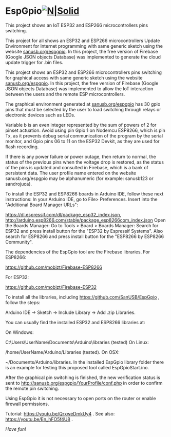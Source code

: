 # EspGpio[![N|Solid](http://sanusb.blogspot.com.br/favicon.ico)](http://sanusb.org/)
This project shows an IoT ESP32 and ESP266 microcontrollers pins switching.

This project for all shows an ESP32 and ESP266 microcontrollers Update Environment for Internet programming with same generic sketch using the website  [sanusb.org/espgpio](http://sanusb.org/espupdate). In this project, the free version of Firebase (Google JSON objects Database) was implemented to generate the cloud update trigger for .bin files. 

This project shows an ESP32 and ESP266 microcontrollers pins switching for graphical access with same generic sketch  using the website [sanusb.org/espgpio](http://sanusb.org/espupdate). In this project, the free version of Firebase (Google JSON objects Database) was  implemented to allow the IoT interaction between the users and the remote ESP microcontrollers.

The graphical environment generated at [sanusb.org/espgpio](http://sanusb.org/espupdate) has 30 gpio pins that must be selected by the user to load switching through relays or electronic devices such as LEDs.

Variable b is an even integer represented by the sum of powers of 2 for pinset actuation. Avoid using pin Gpio 1 on Nodemcu ESP8266, which is pin Tx, as it prevents debug serial communication of the program by the serial monitor, and Gpio pins 06 to 11 on the ESP32 Devkit, as they are used for flash recording.
 
If there is any power failure or power outage, then return to normal, the status of the previous pins when the voltage drop is restored, as the status of the pins is updated and consulted in Firebase, which is a bank of persistent data. The user profile name entered on the website  sanusb.org/espgpio may be alphanumeric (for example: sanusb123 or sandrojuca).

To install the ESP32 and ESP8266 boards in Arduino IDE, follow these next instructions: In your Arduino IDE, go to File> Preferences. 
Insert into the "Additional Board Manager URLs":

https://dl.espressif.com/dl/package_esp32_index.json, http://arduino.esp8266.com/stable/package_esp8266com_index.json
Open the Boards Manager: Go to Tools > Board > Boards Manager: Search for ESP32 and press install button for the "ESP32 by Espressif Systems". Also search for ESP8266 and press install button for the "ESP8266 by ESP8266 Community".

The dependencies of the EspGpio tool are the Firebase libraries. For ESP8266:

https://github.com/mobizt/Firebase-ESP8266

For ESP32:

https://github.com/mobizt/Firebase-ESP32

To install all the libraries, including https://github.com/SanUSB/EspGpio , follow the steps:

Arduino IDE -> Sketch -> Include Library -> Add .zip Libraries.

You can usually find the installed ESP32 and ESP8266 libraries at:

On Windows:

   C:\Users\UserName\Documents\Arduino\libraries (tested)
On Linux:

  /home/UserName/Arduino/Libraries (tested).
On OSX:

  ~/Documents/Arduino/libraries.
In the installed EspGpio library folder there is an example for testing this proposed tool called EspGpioStart.ino.


After the graphical pin switching is finished, the new verification status is sent to 
http://sanusb.org/espgpio/YourProfile/conf.php in order to confirm the remote pin switching.
 
Using EspGpio it is not necessary to open ports on the router or enable firewall permissions.

Tutorial: https://youtu.be/QrxweDmkUy4 . See also: https://youtu.be/En_hFO5f4U8 .

*Have fun!*
